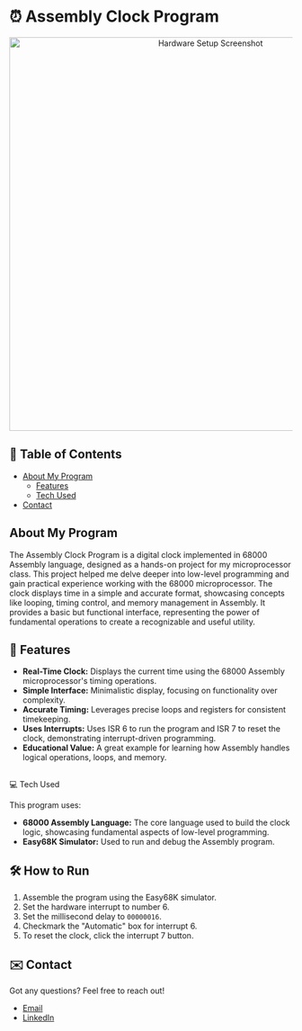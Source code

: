 # ⏰ Assembly Clock Program

<p align="center">
  <img width="700" alt="Hardware Setup Screenshot" src="https://example.com/hardware-setup-screenshot.png">
</p>

## 📖 Table of Contents

- [About My Program](#-about-my-program)
  - [Features](#-features)
  - [Tech Used](#-tech-used)
- [Contact](#-contact)

## About My Program

The Assembly Clock Program is a digital clock implemented in 68000 Assembly language, designed as a hands-on project for my microprocessor class. This project helped me delve deeper into low-level programming and gain practical experience working with the 68000 microprocessor. The clock displays time in a simple and accurate format, showcasing concepts like looping, timing control, and memory management in Assembly. It provides a basic but functional interface, representing the power of fundamental operations to create a recognizable and useful utility.

## 🚀 Features

- **Real-Time Clock:** Displays the current time using the 68000 Assembly microprocessor's timing operations.
- **Simple Interface:** Minimalistic display, focusing on functionality over complexity.
- **Accurate Timing:** Leverages precise loops and registers for consistent timekeeping.
- **Uses Interrupts:** Uses ISR 6 to run the program and ISR 7 to reset the clock, demonstrating interrupt-driven programming.
- **Educational Value:** A great example for learning how Assembly handles logical operations, loops, and memory.

##

💻 Tech Used

This program uses:

- **68000 Assembly Language:** The core language used to build the clock logic, showcasing fundamental aspects of low-level programming.
- **Easy68K Simulator:** Used to run and debug the Assembly program.

## 🛠️ How to Run

1. Assemble the program using the Easy68K simulator.
2. Set the hardware interrupt to number 6.
3. Set the millisecond delay to `00000016`.
4. Checkmark the "Automatic" box for interrupt 6.
5. To reset the clock, click the interrupt 7 button.

## ✉️ Contact

Got any questions? Feel free to reach out!

- [Email](mailto\:markusgavra@gmail.com)
- [LinkedIn](https://www.linkedin.com/in/markus-gavra)
